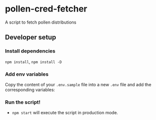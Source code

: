 # pollen-cred-fetcher

A script to fetch pollen distributions

## Developer setup

### Install dependencies

`npm install`, `npm install -D`

### Add env variables

Copy the content of your `.env.sample` file into a new `.env` file and add the corresponding variables:

### Run the script!

- `npm start` will execute the script in production mode.
